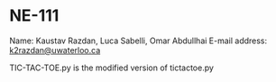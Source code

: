 # NE-111
Name: Kaustav Razdan, Luca Sabelli, Omar Abdullhai
E-mail address: k2razdan@uwaterloo.ca

TIC-TAC-TOE.py is the modified version of tictactoe.py
